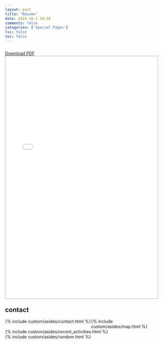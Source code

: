 ```yaml
---
layout: post
title: "Resume"
date: 2016-10-2 19:18
comments: false
categories: ['Special Pages']
lsi: false
toc: false
---
```



<div style='margin-top: 24px;'>
<a href="/curriculum-vitae/latex/cv.pdf" onclick="_gaq.push(['_trackEvent', 'CV', 'Download', 'PDF']);">Download PDF</a>
</div>

<iframe src="/curriculum-vitae/latex/cv.pdf" style='width: 100%; height: 800px; border: 1px darkgray solid;'>
  resume
</iframe>




<h2 style='margin-top: 24px;'>contact</h2>
<div style='display: flex;'>
<div style='width: 340px;'>
{% include custom/asides/contact.html %}
</div>
<div style='flex-grow: 1;'>
{% include custom/asides/map.html %}
</div>
</div>


<div>
  {% include custom/asides/recent_activities.html %}
</div>


<div>
  {% include custom/asides/random.html %}
</div>

